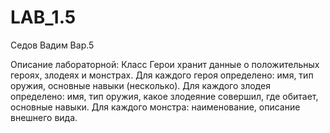 # LAB_1.5
Седов Вадим Вар.5

Описание лабораторной:
Класс Герои хранит данные о положительных героях, злодеях и монстрах. Для
каждого героя определено: имя, тип оружия, основные навыки (несколько).
Для каждого злодея определено: имя, тип оружия, какое злодеяние совершил,
где обитает, основные навыки. Для каждого монстра: наименование, описание
внешнего вида.

